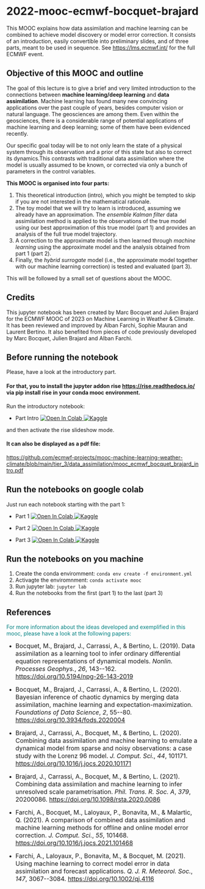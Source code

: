 # 2022-mooc-ecmwf-bocquet-brajard

This MOOC explains how data assimilation and machine learning can be combined to achieve model discovery or model error correction.
It consists of an introduction, easily convertible into preliminary slides, and of three parts, meant to be used in sequence.
See https://lms.ecmwf.int/ for the full ECMWF event.


## Objective of this MOOC and outline

The goal of this lecture is to give a brief and very limited introduction to the connections between __machine learning/deep learning__ and __data assimilation__. Machine learning has found many new convincing applications over the past couple of years, besides computer vision or natural language. The geosciences are among them. Even within the geosciences, there is a considerable range of potential applications of machine learning and deep learning; some of them have been evidenced recently.

Our specific goal today will be to not only learn the state of a physical system through its observation and a prior of this state but also to correct its dynamics.This contrasts with traditional data assimilation where the model is usually assumed to be known, or corrected via only a bunch of parameters in the control variables. 

__This MOOC is organised into four parts:__

1. This theoretical introduction (intro), which you might be tempted to skip if you are not interested in the mathematical rationale.
2. The toy model that we will try to learn is introduced, assuming we already have an approximation. The *ensemble Kalman filter* data assimilation method is applied to the observations of the true model using our best approximation of this true model (part 1) and provides an analysis of the full true model trajectory.
3. A correction to the approximate model is then learned through *machine learning* using the approximate model and the analysis obtained from part 1 (part 2).
4. Finally, the *hybrid surrogate* model (i.e., the approximate model together with our machine learning correction) is tested and evaluated (part 3).

This will be followed by a small set of questions about the MOOC.



## Credits
This jupyter notebook has been created by Marc Bocquet and Julien Brajard
for the ECMWF MOOC of 2023 on Machine Learning in Weather & Climate. It has been reviewed and improved by Alban Farchi, Sophie Mauran and Laurent Bertino.
It also benefited from pieces of code previously developed by Marc Bocquet, Julien Brajard and Alban Farchi.


## Before running the notebook
Please, have a look at the introductory part.

#### For that, you to install the jupyter addon rise https://rise.readthedocs.io/ via pip install rise in your conda mooc environment.
Run the introductory notebook:
- Part Intro [![Open In Colab](https://colab.research.google.com/assets/colab-badge.svg) ](https://colab.research.google.com/github/ecmwf-projects/mooc-machine-learning-weather-climate/blob/main/tier_3/data_assimilation/mooc_ecmwf_bocquet_brajard_intro.ipynb)
[![Kaggle](https://kaggle.com/static/images/open-in-kaggle.svg)](https://kaggle.com/kernels/welcome?src=https://github.com/ecmwf-projects/mooc-machine-learning-weather-climate/blob/main/tier_3/data_assimilation/mooc_ecmwf_bocquet_brajard_intro.ipynb)

and then activate the rise slideshow mode.

#### It can also be displayed as a pdf file:
https://github.com/ecmwf-projects/mooc-machine-learning-weather-climate/blob/main/tier_3/data_assimilation/mooc_ecmwf_bocquet_brajard_intro.pdf

## Run the notebooks on google colab
Just run each notebook starting with the part 1:
- Part 1 
[![Open In Colab](https://colab.research.google.com/assets/colab-badge.svg) ](https://colab.research.google.com/github/ecmwf-projects/mooc-machine-learning-weather-climate/blob/main/tier_3/data_assimilation/mooc_ecmwf_bocquet_brajard_part1.ipynb)
[![Kaggle](https://kaggle.com/static/images/open-in-kaggle.svg)](https://kaggle.com/kernels/welcome?src=https://github.com/ecmwf-projects/mooc-machine-learning-weather-climate/blob/main/tier_3/data_assimilation/mooc_ecmwf_bocquet_brajard_part1.ipynb)

- Part 2 
[![Open In Colab](https://colab.research.google.com/assets/colab-badge.svg) ](https://colab.research.google.com/github/ecmwf-projects/mooc-machine-learning-weather-climate/blob/main/tier_3/data_assimilation/mooc_ecmwf_bocquet_brajard_part2.ipynb)
[![Kaggle](https://kaggle.com/static/images/open-in-kaggle.svg)](https://kaggle.com/kernels/welcome?src=https://github.com/ecmwf-projects/mooc-machine-learning-weather-climate/blob/main/tier_3/data_assimilation/mooc_ecmwf_bocquet_brajard_part2.ipynb)

- Part 3 
[![Open In Colab](https://colab.research.google.com/assets/colab-badge.svg) ](https://colab.research.google.com/github/ecmwf-projects/mooc-machine-learning-weather-climate/blob/main/tier_3/data_assimilation/mooc_ecmwf_bocquet_brajard_part3.ipynb) 
[![Kaggle](https://kaggle.com/static/images/open-in-kaggle.svg)](https://kaggle.com/kernels/welcome?src=https://github.com/ecmwf-projects/mooc-machine-learning-weather-climate/blob/main/tier_3/data_assimilation/mooc_ecmwf_bocquet_brajard_part3.ipynb)


## Run the notebooks on you machine
1. Create the conda enviromment: ```conda env create -f environment.yml```
2. Activagte the enviromnment: ```conda activate mooc```
3. Run jupyter lab: ```jupyter lab```
4. Run the notebooks from the first (part 1) to the last (part 3)

## References
<span style="color:teal"> For more information about the ideas developed and exemplified in this mooc, please have a look at the following papers: </span>

* <font size="3"> Bocquet, M., Brajard, J., Carrassi, A., & Bertino, L. (2019). Data
assimilation as a learning tool to infer ordinary differential equation
representations of dynamical models. *Nonlin. Processes Geophys.*, *26*,
143--162. https://doi.org/10.5194/npg-26-143-2019  </font> <br /> 

* <font size="3"> Bocquet, M., Brajard, J., Carrassi, A., & Bertino, L. (2020). Bayesian
inference of chaotic dynamics by merging data assimilation, machine
learning and expectation-maximization. *Foundations of Data Science*, *2*, 55--80. https://doi.org/10.3934/fods.2020004  </font> <br /> 

* <font size="3"> Brajard, J., Carrassi, A., Bocquet, M., & Bertino, L. (2020). Combining
data assimilation and machine learning to emulate a dynamical model from
sparse and noisy observations: a case study with the Lorenz 96 model. *J. Comput. Sci.*, *44*, 101171.
https://doi.org/10.1016/j.jocs.2020.101171  </font> <br /> 

* <font size="3"> Brajard, J., Carrassi, A., Bocquet, M., & Bertino, L. (2021). Combining
data assimilation and machine learning to infer unresolved scale
parametrisation. *Phil. Trans. R. Soc. A*, *379*, 20200086.
https://doi.org/10.1098/rsta.2020.0086  </font> <br /> 

* <font size="3"> Farchi, A., Bocquet, M., Laloyaux, P., Bonavita, M., & Malartic, Q.
(2021). A comparison of combined data assimilation and machine learning
methods for offline and online model error correction. *J. Comput.
Sci.*, *55*, 101468. https://doi.org/10.1016/j.jocs.2021.101468  </font> <br /> 

* <font size="3"> Farchi, A., Laloyaux, P., Bonavita, M., & Bocquet, M. (2021). Using
machine learning to correct model error in data assimilation and
forecast applications. *Q. J. R. Meteorol. Soc.*, *147*, 3067--3084.
https://doi.org/10.1002/qj.4116  </font>
